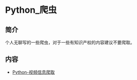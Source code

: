 # Python_爬虫

## 简介
个人无聊写的一些爬虫，对于一些有知识产权的内容建议不要爬取。

## 内容
- [Python-视频信息爬取](https://bond-huang.github.io/huang/08-Python/05-Python_%E7%88%AC%E8%99%AB/01-Python-%E8%A7%86%E9%A2%91%E4%BF%A1%E6%81%AF%E7%88%AC%E5%8F%96.html)
